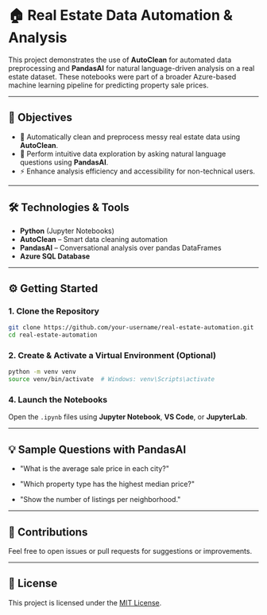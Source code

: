# 🏠 Real Estate Data Automation & Analysis

This project demonstrates the use of **AutoClean** for automated data preprocessing and **PandasAI** for natural language-driven analysis on a real estate dataset. These notebooks were part of a broader Azure-based machine learning pipeline for predicting property sale prices.

---

## 📌 Objectives

- 🧼 Automatically clean and preprocess messy real estate data using **AutoClean**.
- 💬 Perform intuitive data exploration by asking natural language questions using **PandasAI**.
- ⚡ Enhance analysis efficiency and accessibility for non-technical users.

---

## 🛠️ Technologies & Tools

- **Python** (Jupyter Notebooks)
- **AutoClean** – Smart data cleaning automation
- **PandasAI** – Conversational analysis over pandas DataFrames
- **Azure SQL Database** 

---

## ⚙️ Getting Started

### 1. Clone the Repository

```bash
git clone https://github.com/your-username/real-estate-automation.git
cd real-estate-automation
```

### 2. Create & Activate a Virtual Environment (Optional)

```bash
python -m venv venv
source venv/bin/activate  # Windows: venv\Scripts\activate
```

### 4. Launch the Notebooks

Open the `.ipynb` files using **Jupyter Notebook**, **VS Code**, or **JupyterLab**.


---

## 💡 Sample Questions with PandasAI

- "What is the average sale price in each city?"
    
- "Which property type has the highest median price?"
    
- "Show the number of listings per neighborhood."
    
---

## 🤝 Contributions

Feel free to open issues or pull requests for suggestions or improvements.

---

## 📄 License

This project is licensed under the [MIT License](https://chatgpt.com/c/LICENSE).
